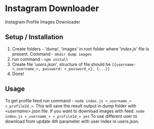# Instagram Downloader
Instagram Profile Images Downloader 

## Setup / Installation
1. Create folders - 'dump', 'images' in root folder where '*index.js*' file is present. Command - `mkdir dump images`
2. run command - `npm install`
3. Create file '*users.json*', structure of file should be `[{username: <_username_>, password: <_password_>}, {...}]` 
4. Done!

## Usage
To get profile feed run command - `node index.js <_username_> <_profileId_>`.
This will save the result output in dump folder with <_username_>.json file.
If you want to download images with feed. `node index.js <_username_> <_profileId_> yes` 
To use different user to download from update 4th parameter with user index in users.json.
